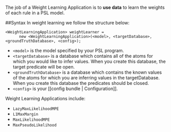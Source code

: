 The job of a Weight Learning Application is to **use data** to learn the weights of each rule in a PSL model.   

##Syntax
In weight learning we follow the structure below:
```
<WeightLearningApplication> weightLearner =
      new <WeightLearningApplication>(<model>, <targetDatabase>, <groundTruthDatabase>, <config>);
```

- `<model>` is the model specified by your PSL program. 
- `<targetDatabase>` is a database which contains all of the atoms for which you would like to infer values. When you create this database, the target predicate will be open. 
- `<groundTruthDatabase>` is a database which contains the known values of the atoms for which you are inferring values in the targetDatabase. When you create this database the predicates should be closed. 
- `<config>` is your [[config bundle | Configuration]]. 

Weight Learning Applications include:
- `LazyMaxLikelihoodMPE`
- `L1MaxMargin`
- `MaxLikelihoodMPE`
- `MaxPseudoLikelihood`